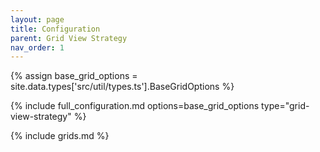 ```yaml
---
layout: page
title: Configuration
parent: Grid View Strategy
nav_order: 1
---
```


{% assign base_grid_options = site.data.types['src/util/types.ts'].BaseGridOptions %}

{% include full_configuration.md options=base_grid_options type="grid-view-strategy" %}

{% include grids.md %}
